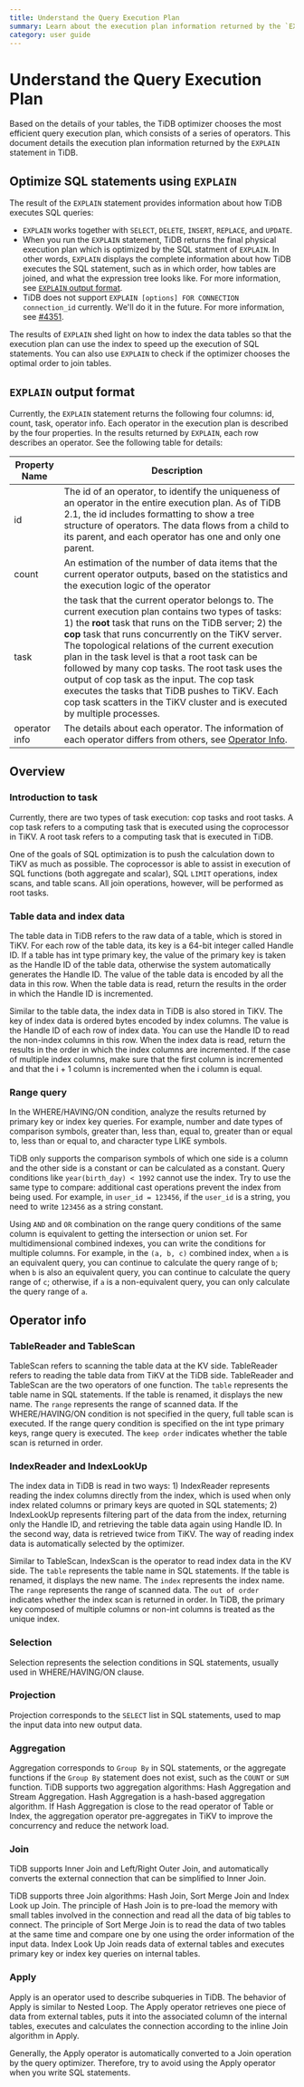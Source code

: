 ```yaml
---
title: Understand the Query Execution Plan
summary: Learn about the execution plan information returned by the `EXPLAIN` statement in TiDB.
category: user guide
---
```


# Understand the Query Execution Plan

Based on the details of your tables, the TiDB optimizer chooses the most efficient query execution plan, which consists of a series of operators. This document details the execution plan information returned by the `EXPLAIN` statement in TiDB.

## Optimize SQL statements using `EXPLAIN`

The result of the `EXPLAIN` statement provides information about how TiDB executes SQL queries:

- `EXPLAIN` works together with `SELECT`, `DELETE`, `INSERT`, `REPLACE`, and `UPDATE`.
- When you run the `EXPLAIN` statement, TiDB returns the final physical execution plan which is optimized by the SQL statment of `EXPLAIN`. In other words, `EXPLAIN` displays the complete information about how TiDB executes the SQL statement, such as in which order, how tables are joined, and what the expression tree looks like. For more information, see [`EXPLAIN` output format](#explain-output-format).
- TiDB does not support `EXPLAIN [options] FOR CONNECTION connection_id` currently. We'll do it in the future. For more information, see [#4351](https://github.com/pingcap/tidb/issues/4351).

The results of `EXPLAIN` shed light on how to index the data tables so that the execution plan can use the index to speed up the execution of SQL statements. You can also use `EXPLAIN` to check if the optimizer chooses the optimal order to join tables.

## <span id="explain-output-format">`EXPLAIN` output format</span>

Currently, the `EXPLAIN` statement returns the following four columns: id, count, task, operator info. Each operator in the execution plan is described by the four properties. In the results returned by `EXPLAIN`, each row describes an operator. See the following table for details:

| Property Name | Description |
| -----| ------------- |
| id | The id of an operator, to identify the uniqueness of an operator in the entire execution plan. As of TiDB 2.1, the id includes formatting to show a tree structure of operators. The data flows from a child to its parent, and each operator has one and only one parent. |  
| count | An estimation of the number of data items that the current operator outputs, based on the statistics and the execution logic of the operator | 
| task | the task that the current operator belongs to. The current execution plan contains two types of tasks: 1) the **root** task that runs on the TiDB server; 2) the **cop** task that runs concurrently on the TiKV server. The topological relations of the current execution plan in the task level is that a root task can be followed by many cop tasks. The root task uses the output of cop task as the input. The cop task executes the tasks that TiDB pushes to TiKV. Each cop task scatters in the TiKV cluster and is executed by multiple processes. |
| operator info | The details about each operator. The information of each operator differs from others, see [Operator Info](#operator-info).|

## Overview

### Introduction to task

Currently, there are two types of task execution: cop tasks and root tasks. A cop task refers to a computing task that is executed using the coprocessor in TiKV. A root task refers to a computing task that is executed in TiDB.

One of the goals of SQL optimization is to push the calculation down to TiKV as much as possible. The coprocessor is able to assist in execution of SQL functions (both aggregate and scalar), SQL `LIMIT` operations, index scans, and table scans. All join operations, however, will be performed as root tasks.

### Table data and index data

The table data in TiDB refers to the raw data of a table, which is stored in TiKV. For each row of the table data, its key is a 64-bit integer called Handle ID. If a table has int type primary key, the value of the primary key is taken as the Handle ID of the table data, otherwise the system automatically generates the Handle ID. The value of the table data is encoded by all the data in this row. When the table data is read, return the results in the order in which the Handle ID is incremented.

Similar to the table data, the index data in TiDB is also stored in TiKV. The key of index data is ordered bytes encoded by index columns. The value is the Handle ID of each row of index data. You can use the Handle ID to read the non-index columns in this row. When the index data is read, return the results in the order in which the index columns are incremented. If the case of multiple index columns, make sure that the first column is incremented and that the i + 1 column is incremented when the i column is equal.

### Range query

In the WHERE/HAVING/ON condition, analyze the results returned by primary key or index key queries. For example, number and date types of comparison symbols, greater than, less than, equal to, greater than or equal to, less than or equal to, and character type LIKE symbols.

TiDB only supports the comparison symbols of which one side is a column and the other side is a constant or can be calculated as a constant. Query conditions like `year(birth_day) < 1992` cannot use the index. Try to use the same type to compare: additional cast operations prevent the index from being used. For example, in `user_id = 123456`, if the `user_id` is a string, you need to write `123456` as a string constant.

Using `AND` and `OR` combination on the range query conditions of the same column is equivalent to getting the intersection or union set. For multidimensional combined indexes, you can write the conditions for multiple columns. For example, in the `(a, b, c)` combined index, when `a` is an equivalent query, you can continue to calculate the query range of `b`; when `b` is also an equivalent query, you can continue to calculate the query range of `c`; otherwise, if `a` is a non-equivalent query, you can only calculate the query range of `a`.

## Operator info

### TableReader and TableScan

TableScan refers to scanning the table data at the KV side. TableReader refers to reading the table data from TiKV at the TiDB side. TableReader and TableScan are the two operators of one function. The `table` represents the table name in SQL statements. If the table is renamed, it displays the new name. The `range` represents the range of scanned data. If the WHERE/HAVING/ON condition is not specified in the query, full table scan is executed. If the range query condition is specified on the int type primary keys, range query is executed. The `keep order` indicates whether the table scan is returned in order.

### IndexReader and IndexLookUp

The index data in TiDB is read in two ways: 1) IndexReader represents reading the index columns directly from the index, which is used when only index related columns or primary keys are quoted in SQL statements; 2) IndexLookUp represents filtering part of the data from the index, returning only the Handle ID, and retrieving the table data again using Handle ID. In the second way, data is retrieved twice from TiKV. The way of reading index data is automatically selected by the optimizer.

Similar to TableScan, IndexScan is the operator to read index data in the KV side. The `table` represents the table name in SQL statements. If the table is renamed, it displays the new name. The `index` represents the index name. The `range` represents the range of scanned data. The `out of order` indicates whether the index scan is returned in order. In TiDB, the primary key composed of multiple columns or non-int columns is treated as the unique index.

### Selection

Selection represents the selection conditions in SQL statements, usually used in WHERE/HAVING/ON clause. 

### Projection

Projection corresponds to the `SELECT` list in SQL statements, used to map the input data into new output data.

### Aggregation

Aggregation corresponds to `Group By` in SQL statements, or the aggregate functions if the `Group By` statement does not exist, such as the `COUNT` or `SUM` function. TiDB supports two aggregation algorithms: Hash Aggregation and Stream Aggregation. Hash Aggregation is a hash-based aggregation algorithm. If Hash Aggregation is close to the read operator of Table or Index, the aggregation operator pre-aggregates in TiKV to improve the concurrency and reduce the network load.

### Join

TiDB supports Inner Join and Left/Right Outer Join, and automatically converts the external connection that can be simplified to Inner Join.

TiDB supports three Join algorithms: Hash Join, Sort Merge Join and Index Look up Join. The principle of Hash Join is to pre-load the memory with small tables involved in the connection and read all the data of big tables to connect. The principle of Sort Merge Join is to read the data of two tables at the same time and compare one by one using the order information of the input data. Index Look Up Join reads data of external tables and executes primary key or index key queries on internal tables.

### Apply

Apply is an operator used to describe subqueries in TiDB. The behavior of Apply is similar to Nested Loop. The Apply operator retrieves one piece of data from external tables, puts it into the associated column of the internal tables, executes and calculates the connection according to the inline Join algorithm in Apply.

Generally, the Apply operator is automatically converted to a Join operation by the query optimizer. Therefore, try to avoid using the Apply operator when you write SQL statements.
